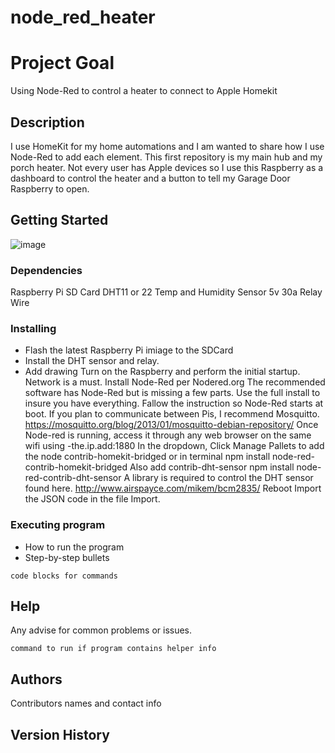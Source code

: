 # node_red_heater



# Project Goal

Using Node-Red to control a heater to connect to Apple Homekit

## Description

I use HomeKit for my home automations and I am wanted to share how I use Node-Red to add each element. This first repository is my main hub and my porch heater. Not every user has Apple devices so I use this Raspberry as a dashboard to control the heater and a button to tell my Garage Door Raspberry to open.

## Getting Started


![image](https://user-images.githubusercontent.com/97216517/148344058-215eebcf-89ab-4d1f-bc3b-b1bbfe6c1695.jpeg)


### Dependencies

Raspberry Pi
SD Card
DHT11 or 22 Temp and Humidity Sensor
5v 30a Relay
Wire

### Installing

* Flash the latest Raspberry Pi imiage to the SDCard
* Install the DHT sensor and relay.
* Add drawing
Turn on the Raspberry and perform the initial startup. Network is a must.
Install Node-Red per Nodered.org The recommended software has Node-Red but is missing a few parts. Use the full install to insure you have everything.
Fallow the instruction so Node-Red starts at boot.
If you plan to communicate between Pis, I recommend Mosquitto. https://mosquitto.org/blog/2013/01/mosquitto-debian-repository/
Once Node-red is running, access it through any web browser on the same wifi using -the.ip.add:1880
In the dropdown, Click Manage Pallets to add the node contrib-homekit-bridged or in terminal
npm install node-red-contrib-homekit-bridged
Also add contrib-dht-sensor
npm install node-red-contrib-dht-sensor
A library is required to control the DHT sensor found here. http://www.airspayce.com/mikem/bcm2835/
Reboot
Import the JSON code in the file Import.

### Executing program

* How to run the program
* Step-by-step bullets
```
code blocks for commands
```

## Help

Any advise for common problems or issues.
```
command to run if program contains helper info
```

## Authors

Contributors names and contact info


## Version History
